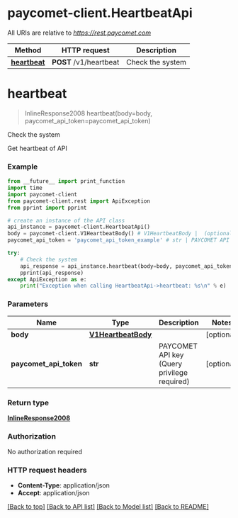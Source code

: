 # paycomet-client.HeartbeatApi

All URIs are relative to *https://rest.paycomet.com*

Method | HTTP request | Description
------------- | ------------- | -------------
[**heartbeat**](HeartbeatApi.md#heartbeat) | **POST** /v1/heartbeat | Check the system

# **heartbeat**
> InlineResponse2008 heartbeat(body=body, paycomet_api_token=paycomet_api_token)

Check the system

Get heartbeat of API

### Example
```python
from __future__ import print_function
import time
import paycomet-client
from paycomet-client.rest import ApiException
from pprint import pprint

# create an instance of the API class
api_instance = paycomet-client.HeartbeatApi()
body = paycomet-client.V1HeartbeatBody() # V1HeartbeatBody |  (optional)
paycomet_api_token = 'paycomet_api_token_example' # str | PAYCOMET API key (Query privilege required) (optional)

try:
    # Check the system
    api_response = api_instance.heartbeat(body=body, paycomet_api_token=paycomet_api_token)
    pprint(api_response)
except ApiException as e:
    print("Exception when calling HeartbeatApi->heartbeat: %s\n" % e)
```

### Parameters

Name | Type | Description  | Notes
------------- | ------------- | ------------- | -------------
 **body** | [**V1HeartbeatBody**](V1HeartbeatBody.md)|  | [optional] 
 **paycomet_api_token** | **str**| PAYCOMET API key (Query privilege required) | [optional] 

### Return type

[**InlineResponse2008**](InlineResponse2008.md)

### Authorization

No authorization required

### HTTP request headers

 - **Content-Type**: application/json
 - **Accept**: application/json

[[Back to top]](#) [[Back to API list]](../README.md#documentation-for-api-endpoints) [[Back to Model list]](../README.md#documentation-for-models) [[Back to README]](../README.md)

